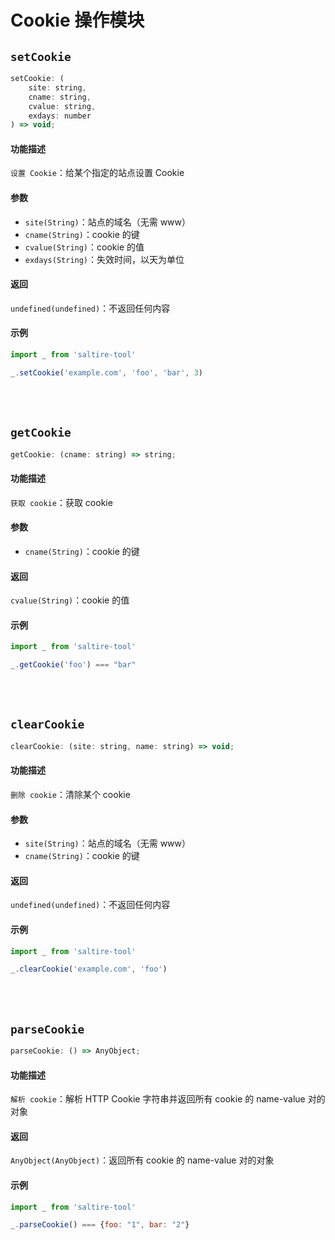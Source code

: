 # Cookie 操作模块

## `setCookie` <Badge text="0.0.1+"/>

``` javascript
setCookie: (
    site: string,
    cname: string,
    cvalue: string,
    exdays: number
) => void;
```

#### 功能描述

`设置 Cookie`：给某个指定的站点设置 Cookie

#### 参数

- `site(String)`：站点的域名（无需 www）
- `cname(String)`：cookie 的键
- `cvalue(String)`：cookie 的值
- `exdays(String)`：失效时间，以天为单位

#### 返回

`undefined(undefined)`：不返回任何内容

#### 示例

``` javascript
import _ from 'saltire-tool'

_.setCookie('example.com', 'foo', 'bar', 3)
```

<br>
<br>

## `getCookie` <Badge text="0.0.1+"/>

``` javascript
getCookie: (cname: string) => string;
```

#### 功能描述

`获取 cookie`：获取 cookie

#### 参数

- `cname(String)`：cookie 的键

#### 返回

`cvalue(String)`：cookie 的值

#### 示例

``` javascript
import _ from 'saltire-tool'

_.getCookie('foo') === "bar"
```

<br>
<br>

## `clearCookie` <Badge text="0.0.1+"/>

``` javascript
clearCookie: (site: string, name: string) => void;
```

#### 功能描述

`删除 cookie`：清除某个 cookie

#### 参数

- `site(String)`：站点的域名（无需 www）
- `cname(String)`：cookie 的键

#### 返回

`undefined(undefined)`：不返回任何内容

#### 示例

``` javascript
import _ from 'saltire-tool'

_.clearCookie('example.com', 'foo')
```

<br>
<br>

## `parseCookie` <Badge text="0.0.1+"/>

``` javascript
parseCookie: () => AnyObject;
```

#### 功能描述

`解析 cookie`：解析 HTTP Cookie 字符串并返回所有 cookie 的 name-value 对的对象

#### 返回

`AnyObject(AnyObject)`：返回所有 cookie 的 name-value 对的对象

#### 示例

``` javascript
import _ from 'saltire-tool'

_.parseCookie() === {foo: "1", bar: "2"}
```
